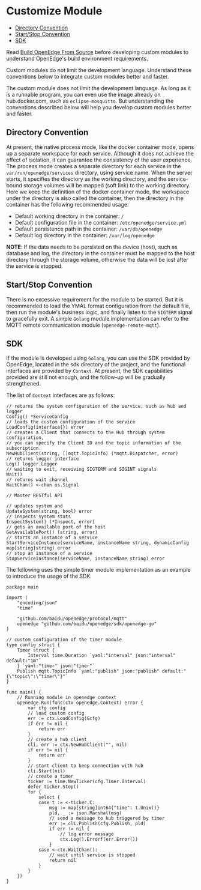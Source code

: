 # Customize Module

- [Directory Convention](#directory-convention)
- [Start/Stop Convention](#startstop-convention)
- [SDK](#sdk)

Read [Build OpenEdge From Source](../setup/Build-OpenEdge-from-Source.md) before developing custom modules to understand OpenEdge's build environment requirements.

Custom modules do not limit the development language. Understand these conventions below to integrate custom modules better and faster.

The custom module does not limit the development language. As long as it is a runnable program, you can even use the image already on hub.docker.com, such as `eclipse-mosquitto`. But understanding the conventions described below will help you develop custom modules better and faster.

## Directory Convention

At present, the native process mode, like the docker container mode, opens up a separate workspace for each service. Although it does not achieve the effect of isolation, it can guarantee the consistency of the user experience. The process mode creates a separate directory for each service in the `var/run/openedge/services` directory, using service name. When the server starts, it specifies the directory as the working directory, and the service-bound storage volumes will be mapped (soft link) to the working directory. Here we keep the definition of the docker container mode, the workspace under the directory is also called the container, then the directory in the container has the following recommended usage:

- Default working directory in the container: `/`
- Default configuration file in the container: `/etc/openedge/service.yml`
- Default persistence path in the container: `/var/db/openedge`
- Default log directory in the container: `/var/log/openedge`

**NOTE**: If the data needs to be persisted on the device (host), such as database and log, the directory in the container must be mapped to the host directory through the storage volume, otherwise the data will be lost after the service is stopped.

## Start/Stop Convention

There is no excessive requirement for the module to be started. But it is recommended to load the YMAL format configuration from the default file, then run the module's business logic, and finally listen to the `SIGTERM` signal to gracefully exit. A simple `Golang` module implementation can refer to the MQTT remote communication module (`openedge-remote-mqtt`).

## SDK

If the module is developed using `Golang`, you can use the SDK provided by OpenEdge, located in the sdk directory of the project, and the functional interfaces are provided by `Context`. At present, the SDK capabilities provided are still not enough, and the follow-up will be gradually strengthened.

The list of `Context` interfaces are as follows:

```golang
// returns the system configuration of the service, such as hub and logger
Config() *ServiceConfig
// loads the custom configuration of the service
LoadConfig(interface{}) error
// creates a Client that connects to the Hub through system configuration,
// you can specify the Client ID and the topic information of the subscription.
NewHubClient(string, []mqtt.TopicInfo) (*mqtt.Dispatcher, error)
// returns logger interface
Log() logger.Logger
// waiting to exit, receiving SIGTERM and SIGINT signals
Wait()
// returns wait channel
WaitChan() <-chan os.Signal

// Master RESTful API

// updates system and
UpdateSystem(string, bool) error
// inspects system stats
InspectSystem() (*Inspect, error)
// gets an available port of the host
GetAvailablePort() (string, error)
// starts an instance of a service
StartServiceInstance(serviceName, instanceName string, dynamicConfig map[string]string) error
// stop an instance of a service
StopServiceInstance(serviceName, instanceName string) error
```

The following uses the simple timer module implementation as an example to introduce the usage of the SDK.

```golang
package main

import (
	"encoding/json"
	"time"

	"github.com/baidu/openedge/protocol/mqtt"
	openedge "github.com/baidu/openedge/sdk/openedge-go"
)

// custom configuration of the timer module
type config struct {
	Timer struct {
		Interval time.Duration `yaml:"interval" json:"interval" default:"1m"`
	} `yaml:"timer" json:"timer"`
	Publish mqtt.TopicInfo `yaml:"publish" json:"publish" default:"{\"topic\":\"timer\"}"`
}

func main() {
	// Running module in openedge context
	openedge.Run(func(ctx openedge.Context) error {
		var cfg config
		// load custom config
		err := ctx.LoadConfig(&cfg)
		if err != nil {
			return err
		}
		// create a hub client
		cli, err := ctx.NewHubClient("", nil)
		if err != nil {
			return err
		}
		// start client to keep connection with hub
		cli.Start(nil)
		// create a timer
		ticker := time.NewTicker(cfg.Timer.Interval)
		defer ticker.Stop()
		for {
			select {
			case t := <-ticker.C:
				msg := map[string]int64{"time": t.Unix()}
				pld, _ := json.Marshal(msg)
				// send a message to hub triggered by timer
				err := cli.Publish(cfg.Publish, pld)
				if err != nil {
					// log error message
					ctx.Log().Errorf(err.Error())
				}
			case <-ctx.WaitChan():
				// wait until service is stopped
				return nil
			}
		}
	})
}
```